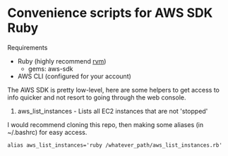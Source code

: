 # Convenience scripts for AWS SDK Ruby

Requirements

- Ruby (highly recommend [rvm](https://rvm.io/))
  - gems: aws-sdk
- AWS CLI (configured for your account)

The AWS SDK is pretty low-level, here are some helpers to get access to info quicker and not resort to going through the web console.

1. aws_list_instances - Lists all EC2 instances that are not 'stopped'

I would recommend cloning this repo, then making some aliases (in ~/.bashrc) for easy access.

`alias aws_list_instances='ruby /whatever_path/aws_list_instances.rb'`